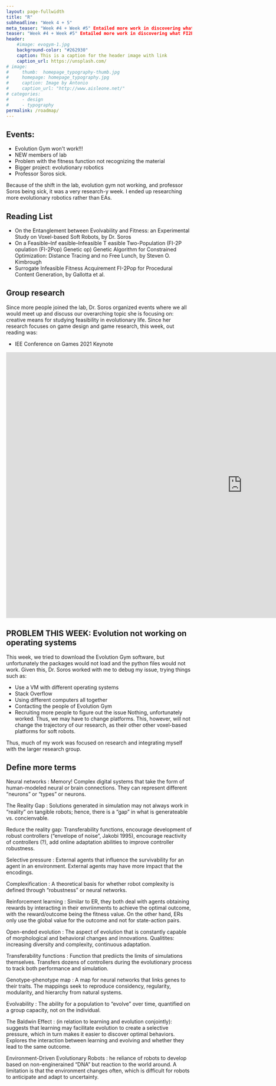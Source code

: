 ```yaml
---
layout: page-fullwidth
title: "R"
subheadline: "Week 4 + 5"
meta_teaser: "Week #4 + Week #5" Entailed more work in discovering what FI2Pop Algorithms are."
teaser: "Week #4 + Week #5" Entailed more work in discovering what FI2Pop Algorithms are."
header:
    #image: evogym-1.jpg
    background-color: "#262930"
    caption: This is a caption for the header image with link
    caption_url: https://unsplash.com/
# image:
#     thumb:  homepage_typography-thumb.jpg
#     homepage: homepage_typography.jpg
#     caption: Image by Antonio
#     caption_url: "http://www.aisleone.net/"
# categories:
#     - design
#     - typography
permalink: /roadmap/
---
```


## Events: 
+ Evolution Gym won't work!!!
+ NEW members of lab
+ Problem with the fitness function not recognizing the material
+ Bigger project: evolutionary robotics
+ Professor Soros sick.


Because of the shift in the lab, evolution gym not working, and professor Soros being sick, it was a very research-y week. I ended up researching more evolutionary robotics rather than EAs.

## Reading List

+ On the Entanglement between Evolvability and Fitness: an Experimental Study on Voxel-based Soft Robots, by Dr. Soros
+ On a Feasible–Inf easible–Infeasible T easible Two-Population (FI-2P opulation (FI-2Pop) Genetic op) Genetic
Algorithm for Constrained Optimization: Distance Tracing and no
Free Lunch, by Steven O. Kimbrough
+ Surrogate Infeasible Fitness Acquirement FI-2Pop
for Procedural Content Generation, by Gallotta et al.

## Group research

Since more people joined the lab, Dr. Soros organized events where we all would meet up and discuss our overarching topic she is focusing on: creative means for studying feasibility in evolutionary life. Since her research focuses on game design and game research, this week, out reading was: 

+ IEE Conference on Games 2021 Keynote

<div class="flex-video"><iframe width="1280" height="720" src="https://youtu.be/L--IxUH4fac" frameborder="0" allowfullscreen></iframe></div><!-- /.flex-video -->

## PROBLEM THIS WEEK: Evolution not working on operating systems

This week, we tried to download the Evolution Gym software, but unfortunately the packages would not load and the python files would not work. Given this, Dr. Soros worked with me to debug my issue, trying things such as:
+ Use a VM with different operating systems
+ Stack Overflow
+ Using different computers all together
+ Contacting the people of Evolution Gym
+ Recruiting more people to figure out the issue
Nothing, unfortunately worked. Thus, we may have to change platforms. This, however, will not change the trajectory of our research, as their other other voxel-based platforms for soft robots. 

Thus, much of my work was focused on research and integrating myself with the larger research group.

## Define more terms
Neural networks
:   Memory! Complex digital systems that take the form of human-modeled neural or brain connections. They can represent different “neurons” or “types” or neurons.

The Reality Gap
:   Solutions generated in simulation may not always work in “reality” on tangible robots; hence, there is a “gap” in what is generateable vs. concienvable. 

Reduce the reality gap: Transferability functions, encourage development of robust controllers (“envelope of noise”, Jakobi 1995), encourage reactivity of controllers (?), add online adaptation abilities to improve controller robustness. 


Selective pressure
:   External agents that influence the survivability for an agent in an environment. External agents may have more impact that the encodings.

Complexification
:   A theoretical basis for whether robot complexity is defined through “robustness” or neural networks. 

Reinforcement learning
:   Similar to ER, they both deal with agents obtaining rewards by interacting in their envriinments to achieve the optimal outcome, with the reward/outcome being the fitness value. On the other hand, ERs only use the global value for the outcome and not for state-action pairs.

Open-ended evolution
:   The aspect of evolution that is constantly capable of morphological and behavioral changes and innovations. Qualitites: increasing diversity and complexity, continuous adaptation. 

Transferability functions
:   Function that prediicts the limits of simulations themselves. Transfers dozens of controllers during the evolutionary process to track both performance and simulation. 

Genotype-phenotype map
:   A map for neural networks that links genes to their traits. The mappings seek to reproduce considency, regularity, modularity, and hierarchy from natural systems.

Evolvability
:   The ability for a population to “evolve” over time, quantified on a group capacity, not on the individual.

The Baldwin Effect
:   (in relation to learning and evolution conjointly): suggests that learning may facilitate evolution to create a selective pressure, which in turn makes it easier to discover optimal behaviors. Explores the interaction between learning and evolving and whether they lead to the same outcome. 

Environment-Driven Evolutionary Robots
:   he reliance of robots to develop based on non-enginerained “DNA” but reaction to the world around. A limitation is that the environment changes often, which is difficult for robots to anticipate and adapt to uncertainty. 





